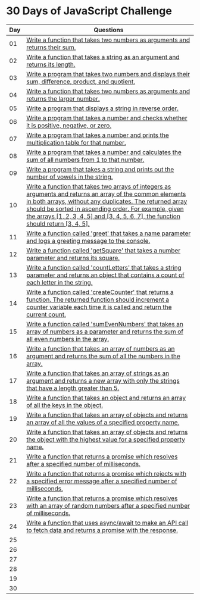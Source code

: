 # 30 Days of JavaScript Challenge



| Day | Questions                                                  |
|------|---------------------------------------------------------|
| 01 |  [ Write a function that takes two numbers as arguments and returns their sum.](./30%20Days%20JavaScript%20Challenge/1-Day.js)|
| 02 |  [ Write a function that takes a string as an argument and returns its length.](./30%20Days%20JavaScript%20Challenge/2-Day.js)|
| 03 |  [ Write a program that takes two numbers and displays their sum, difference, product, and quotient. ](./30%20Days%20JavaScript%20Challenge/3-Day.js)|
| 04 |  [ Write a function that takes two numbers as arguments and returns the larger number. ](./30%20Days%20JavaScript%20Challenge/4-Day.js)|
| 05 |  [ Write a program that displays a string in reverse order. ](./30%20Days%20JavaScript%20Challenge/5-Day.js)|
| 06 |  [ Write a program that takes a number and checks whether it is positive, negative, or zero. ](./30%20Days%20JavaScript%20Challenge/6-Day.js)|
| 07 |  [ Write a program that takes a number and prints the multiplication table for that number. ](./30%20Days%20JavaScript%20Challenge/7-Day.js)|
| 08 |  [ Write a program that takes a number and calculates the sum of all numbers from 1 to that number. ](./30%20Days%20JavaScript%20Challenge/8-Day.js)|
| 09 |  [ Write a program that takes a string and prints out the number of vowels in the string. ](./30%20Days%20JavaScript%20Challenge/9-Day.js)|
| 10 |  [ Write a function that takes two arrays of integers as arguments and returns an array of the common elements in both arrays, without any duplicates. The returned array should be sorted in ascending order. For example, given the arrays [1, 2, 3, 4, 5] and [3, 4, 5, 6, 7], the function should return [3, 4, 5]. ](./30%20Days%20JavaScript%20Challenge/10-Day.js)|
| 11 |  [ Write a function called 'greet' that takes a name parameter and logs a greeting message to the console. ](./30%20Days%20JavaScript%20Challenge/11-Day.js)|
| 12 |  [ Write a function called 'getSquare' that takes a number parameter and returns its square. ](./30%20Days%20JavaScript%20Challenge/12-Day.js)| 
| 13 |  [ Write a function called 'countLetters' that takes a string parameter and returns an object that contains a count of each letter in the string.](./30%20Days%20JavaScript%20Challenge/13-Day.js)|
| 14 |  [ Write a function called 'createCounter' that returns a function. The returned function should increment a counter variable each time it is called and return the current count.](./30%20Days%20JavaScript%20Challenge/14-Day.js)|
| 15 |  [ Write a function called 'sumEvenNumbers' that takes an array of numbers as a parameter and returns the sum of all even numbers in the array. ](./30%20Days%20JavaScript%20Challenge/15-Day.js)|
| 16 |  [ Write a function that takes an array of numbers as an argument and returns the sum of all the numbers in the array.](./30%20Days%20JavaScript%20Challenge/16-Day.js)|
| 17 |  [ Write a function that takes an array of strings as an argument and returns a new array with only the strings that have a length greater than 5. ](./30%20Days%20JavaScript%20Challenge/17-Day.js)|
| 18 |  [ Write a function that takes an object and returns an array of all the keys in the object. ](./30%20Days%20JavaScript%20Challenge/18-Day.js)|
| 19 |  [ Write a function that takes an array of objects and returns an array of all the values of a specified property name. ](./30%20Days%20JavaScript%20Challenge/19-Day.js)|
| 20 |  [ Write a function that takes an array of objects and returns the object with the highest value for a specified property name. ](./30%20Days%20JavaScript%20Challenge/20-Day.js)|
| 21 |  [ Write a function that returns a promise which resolves after a specified number of milliseconds.](./30%20Days%20JavaScript%20Challenge/21-Day.js)|
| 22 |  [ Write a function that returns a promise which rejects with a specified error message after a specified number of milliseconds.](./30%20Days%20JavaScript%20Challenge/22-Day.js)|
| 23 |  [ Write a function that returns a promise which resolves with an array of random numbers after a specified number of milliseconds. ](./30%20Days%20JavaScript%20Challenge/23-Day.js)|
| 24 |  [ Write a function that uses async/await to make an API call to fetch data and returns a promise with the response. ](./30%20Days%20JavaScript%20Challenge/24-Day.js)|
| 25 |  [  ]()|
| 26 |  [  ]()|
| 27 |  [  ]()|
| 28 |  [  ]()|
| 19 |  [  ]()|
| 30 |  [  ]()|